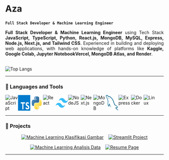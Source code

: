# Aza

**`Full Stack Developer & Machine Learning Engineer`**

<div align="justify">
<strong>Full Stack Developer & Machine Learning Engineer</strong> using Tech Stack <strong>JavaScript, TypeScript, Python, React.js, MongoDB, MySQL, Express, Node.js, Next.js, and Tailwind CSS</strong>. Experienced in building and deploying web applications, with hands-on knowledge of platforms like <strong>Kaggle, Google Colab, Jupyter NotebookVercel, MongoDB Atlas, and Render</strong>.
</div> <br />

![Top Langs](https://github-readme-stats.vercel.app/api/top-langs/?username=AZWALUWU&hide_progress=true)

---

### 🧰 Languages and Tools

<div align="justify" style="display: flex; flex-wrap: wrap; width: 100%;">
    <img alt="JavaScript" width="40px" src="https://cdn.jsdelivr.net/gh/devicons/devicon/icons/javascript/javascript-plain.svg" />
    <img alt="TypeScript" width="40px" src="https://github.com/devicons/devicon/blob/v2.16.0/icons/typescript/typescript-original.svg" />
    <img alt="Python" width="40px" src="https://github.com/devicons/devicon/blob/v2.16.0/icons/python/python-original.svg" />
    <img alt="React" width="40px" src="https://cdn.jsdelivr.net/gh/devicons/devicon/icons/react/react-original.svg" />
    <img alt="TailwindCSS" width="40px" src="https://github.com/devicons/devicon/blob/v2.16.0/icons/tailwindcss/tailwindcss-original.svg" />
    <img alt="NodeJS" width="40px" src="https://cdn.jsdelivr.net/gh/devicons/devicon/icons/nodejs/nodejs-original.svg" />
    <img alt="Next.js" width="40px" src="https://cdn.jsdelivr.net/gh/devicons/devicon/icons/nextjs/nextjs-original.svg" />
    <img alt="MongoDB" width="40px" src="https://cdn.jsdelivr.net/gh/devicons/devicon/icons/mongodb/mongodb-plain.svg" />
    <img alt="MySQL" width="40px" src="https://github.com/devicons/devicon/blob/v2.16.0/icons/mysql/mysql-original.svg" />
    <img alt="Express" width="40px" src="https://cdn.jsdelivr.net/gh/devicons/devicon/icons/express/express-original.svg" />
    <img alt="Docker" width="40px" src="https://cdn.jsdelivr.net/gh/devicons/devicon/icons/docker/docker-original.svg" />
    <img alt="Linux" width="40px" src="https://cdn.jsdelivr.net/gh/devicons/devicon/icons/linux/linux-original.svg" />
</div>

---

### 📂 Projects

<div align="center" style="display: flex; flex-wrap: wrap; justify-content: center; gap: 15px;">
    <a href="https://github.com/AZWALUWU/Machine-Learning-Klasifikasi-Gambar">
        <img src="https://github-readme-stats.vercel.app/api/pin/?username=AZWALUWU&repo=Machine-Learning-Klasifikasi-Gambar" alt="Machine Learning Klasifikasi Gambar" width="400px" />
    </a>
    <a href="https://github.com/AZWALUWU/Streamlit-Project">
        <img src="https://github-readme-stats.vercel.app/api/pin/?username=AZWALUWU&repo=Streamlit-Project" alt="Streamlit Project" width="400px" />
    </a>
    <a href="https://github.com/AZWALUWU/Machine-Learning-Analisis-Data">
        <img src="https://github-readme-stats.vercel.app/api/pin/?username=AZWALUWU&repo=Machine-Learning-Analisis-Data" alt="Machine Learning Analisis Data" width="400px" />
    </a>
    <a href="https://github.com/AZWALUWU/resume-page">
        <img src="https://github-readme-stats.vercel.app/api/pin/?username=AZWALUWU&repo=resume-page" alt="Resume Page" width="400px" />
    </a>
</div>


---

